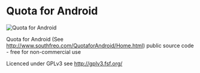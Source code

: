 # Quota for Android


![Quota for Android](http://www.southfreo.com/QuotaforAndroid/Home_files/BannerLogo.jpg "Quota for Android")


Quota for Android (See http://www.southfreo.com/QuotaforAndroid/Home.html) public source code - free for non-commercial use



Licenced under GPLv3 see http://gplv3.fsf.org/
